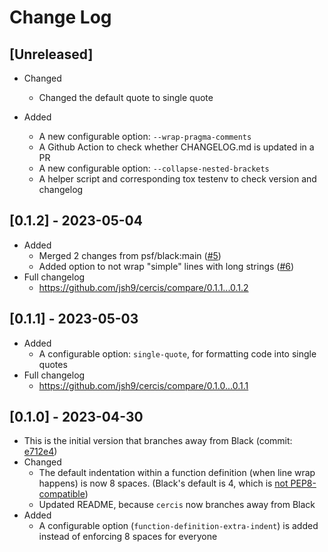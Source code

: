 # Change Log

## [Unreleased]

- Changed

  - Changed the default quote to single quote

- Added
  - A new configurable option: `--wrap-pragma-comments`
  - A Github Action to check whether CHANGELOG.md is updated in a PR
  - A new configurable option: `--collapse-nested-brackets`
  - A helper script and corresponding tox testenv to check version and
    changelog

## [0.1.2] - 2023-05-04

- Added
  - Merged 2 changes from psf/black:main
    ([#5](https://github.com/jsh9/cercis/pull/5))
  - Added option to not wrap "simple" lines with long strings
    ([#6](https://github.com/jsh9/cercis/pull/6))
- Full changelog
  - https://github.com/jsh9/cercis/compare/0.1.1...0.1.2

## [0.1.1] - 2023-05-03

- Added
  - A configurable option: `single-quote`, for formatting code into single
    quotes
- Full changelog
  - https://github.com/jsh9/cercis/compare/0.1.0...0.1.1

## [0.1.0] - 2023-04-30

- This is the initial version that branches away from Black (commit:
  [e712e4](https://github.com/psf/black/commit/e712e48e06420d9240ce95c81acfcf6f11d14c83))
- Changed
  - The default indentation within a function definition (when line wrap
    happens) is now 8 spaces. (Black's default is 4, which is
    [not PEP8-compatible](https://github.com/psf/black/issues/1127))
  - Updated README, because `cercis` now branches away from Black
- Added
  - A configurable option (`function-definition-extra-indent`) is added instead
    of enforcing 8 spaces for everyone
